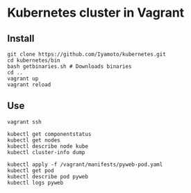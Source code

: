 # Kubernetes cluster in Vagrant

## Install

    git clone https://github.com/Iyamoto/kubernetes.git
    cd kubernetes/bin
    bash getbinaries.sh # Downloads binaries
    cd ..
    vagrant up
    vagrant reload

## Use

    vagrant ssh

    kubectl get componentstatus
    kubectl get nodes
    kubectl describe node kube
    kubectl cluster-info dump

    kubectl apply -f /vagrant/manifests/pyweb-pod.yaml
    kubectl get pod
    kubectl describe pod pyweb
    kubectl logs pyweb